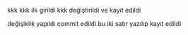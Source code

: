 kkk
kkk ilk girildi
kkk değiştirildi ve kayıt edildi


değişiklik yapıldı commit edildi
bu iki satır yazılıp kayıt edildi
